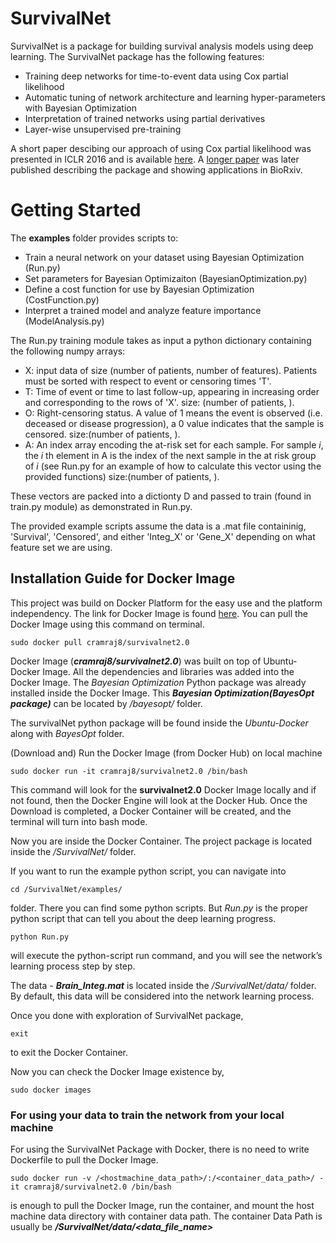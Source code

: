 # SurvivalNet
SurvivalNet is a package for building survival analysis models using deep learning. The SurvivalNet package has the following features:

* Training deep networks for time-to-event data using Cox partial likelihood
* Automatic tuning of network architecture and learning hyper-parameters with Bayesian Optimization
* Interpretation of trained networks using partial derivatives
* Layer-wise unsupervised pre-training

A short paper descibing our approach of using Cox partial likelihood was presented in ICLR 2016 and is available [here](https://arxiv.org/pdf/1609.08663.pdf). A [longer paper](https://doi.org/10.1101/131367) was later published describing the package and showing applications in BioRxiv.

# Getting Started
The **examples** folder provides scripts to:

* Train a neural network on your dataset using Bayesian Optimization (Run.py)
* Set parameters for Bayesian Optimizaiton (BayesianOptimization.py)
* Define a cost function for use by Bayesian Optimization (CostFunction.py)
* Interpret a trained model and analyze feature importance (ModelAnalysis.py)

The Run.py training module takes as input a python dictionary containing the following numpy arrays:
* X: input data of size (number of patients, number of features). Patients must be sorted with respect to event or censoring times 'T'.
* T: Time of event or time to last follow-up, appearing in increasing order and corresponding to the rows of 'X'. size: (number of patients, ).
* O: Right-censoring status. A value of 1 means the event is observed (i.e. deceased or disease progression), a 0 value indicates that the sample is censored. size:(number of patients, ).
* A: An index array encoding the at-risk set for each sample. For sample _i_, the _i_ th element in A is the index of the next sample in the at risk group of _i_ (see Run.py for an example of how to calculate this vector using the provided functions) size:(number of patients, ).

These vectors are packed into a dictionty D and passed to train (found in train.py module) as demonstrated in Run.py.

The provided example scripts assume the data is a .mat file containinig, 'Survival', 'Censored', and either 'Integ\_X' or 'Gene\_X' depending on what feature set we are using.

## Installation Guide for Docker Image

This project was build on Docker Platform for the easy use and the platform independency. The link for Docker Image is found [here](https://hub.docker.com/r/cramraj8/survivalnet2.0/).
You can pull the Docker Image using this command on terminal.
    
    sudo docker pull cramraj8/survivalnet2.0


Docker Image (***cramraj8/survivalnet2.0***) was built on top of Ubuntu-Docker Image. All the dependencies and libraries was added into the Docker Image. The *Bayesian Optimization* Python package was already installed inside the Docker Image. This ***Bayesian Optimization(BayesOpt package)*** can be located by */bayesopt/* folder.

The survivalNet python package will be found inside the *Ubuntu-Docker* along with *BayesOpt* folder. 


(Download and) Run the Docker Image (from Docker Hub) on local machine
    
    sudo docker run -it cramraj8/survivalnet2.0 /bin/bash


This command will look for the **survivalnet2.0** Docker Image locally and if not found, then the Docker Engine will look at the Docker Hub.
Once the Download is completed, a Docker Container will be created, and the terminal will turn into bash mode.



Now you are inside the Docker Container.
The project package is located inside the */SurvivalNet/* folder. 

If you want to run the example python script, you can navigate into
    
    cd /SurvivalNet/examples/ 
folder.
There you can find some python scripts. But *Run.py* is the proper python script that can tell you about the deep learning progress.
    
    python Run.py
will execute the python-script run command, and you will see the network’s learning process step by step.



The data - ***Brain_Integ.mat*** is located inside the */SurvivalNet/data/* folder.
By default, this data will be considered into the network learning process.



Once you done with exploration of SurvivalNet package, 
    
    exit
to exit the Docker Container.



Now you can check the Docker Image existence by,
    
    sudo docker images 


### For using your data to train the network from your local machine

For using the SurvivalNet Package with Docker, there is no need to write Dockerfile to pull the Docker Image.
    
    sudo docker run -v /<hostmachine_data_path>/:/<container_data_path>/ -it cramraj8/survivalnet2.0 /bin/bash
is enough to pull the Docker Image, run the container, and mount the host machine data directory with container data path.
The container Data Path is usually be
	***/SurvivalNet/data/<data_file_name>***
  
  
